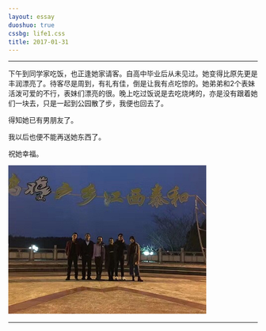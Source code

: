 ```yaml
---
layout: essay
duoshuo: true
cssbg: life1.css
title: 2017-01-31
---
```


----------

下午到同学家吃饭，也正逢她家请客。自高中毕业后从未见过。她变得比原先更是丰润漂亮了。待客尽是周到，有礼有佳，倒是让我有点吃惊的。她弟弟和2个表妹活泼可爱的不行，表妹们漂亮的很。晚上吃过饭说是去吃烧烤的，亦是没有跟着她们一块去，只是一起到公园散了步，我便也回去了。

得知她已有男朋友了。

我以后也便不能再送她东西了。

祝她幸福。

![](/images/diaryRes/14.jpg)


---------

